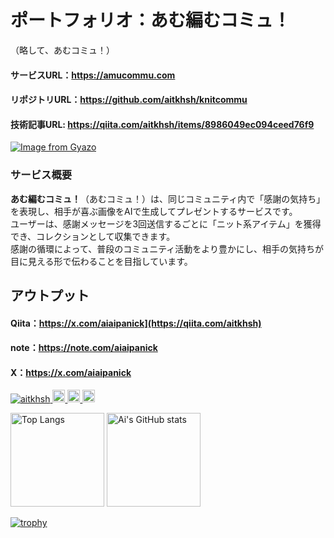 # ポートフォリオ：あむ編むコミュ！
（略して、あむコミュ！）
#### サービスURL：https://amucommu.com
#### リポジトリURL：https://github.com/aitkhsh/knitcommu
#### 技術記事URL: https://qiita.com/aitkhsh/items/8986049ec094ceed76f9
[![Image from Gyazo](https://i.gyazo.com/4c08aca9c043423da3871226f171a3d4.png)](https://gyazo.com/4c08aca9c043423da3871226f171a3d4)

### サービス概要
**あむ編むコミュ！**（あむコミュ！）は、同じコミュニティ内で「感謝の気持ち」を表現し、相手が喜ぶ画像をAIで生成してプレゼントするサービスです。<br>
ユーザーは、感謝メッセージを3回送信するごとに「ニット系アイテム」を獲得でき、コレクションとして収集できます。<br>
感謝の循環によって、普段のコミュニティ活動をより豊かにし、相手の気持ちが目に見える形で伝わることを目指しています。<br>

## アウトプット
#### Qiita：https://x.com/aiaipanick](https://qiita.com/aitkhsh)
#### note：https://note.com/aiaipanick
#### X：https://x.com/aiaipanick

<p align="left">
  <a href="https://github.com/aitkhsh/aitkhsh/">
    <img src="https://komarev.com/ghpvc/?username=aitkhsh" alt="aitkhsh" />
  </a>
  <a href="https://github.com/aitkhsh">
    <img height="20" src="https://img.shields.io/github/followers/aitkhsh?label=follow&logo=github&style=flat" />
  </a>
  <a href="http://qiita.com/aitkhsh">
    <img height="20" src="https://qiita-badge.apiapi.app/s/aitkhsh/posts.svg" />
  </a>
  <//qiita.com/aitkhsh">
    <img height="20" src="https://qiita-badge.apiapi.app/s/aitkhsh/contributions.svg" />
  </a>
</p>

<p align="left"> 
  <img alt="Top Langs" height="150px" src="https://github-readme-stats.vercel.app/api?username=aitkhsh&show_icons=true&theme=ambient_gradient" />
  <img alt="Ai's GitHub stats" height="150px" src="https://github-readme-stats.vercel.app/api/top-langs/?username=aitkhsh&layout=compact&theme=ambient_gradient" />
</p>


[![trophy](https://github-profile-trophy.vercel.app/?username=aitkhsh)](https://github.com/aitkhsh/github-profile-trophy)


<!--
![Anurag's GitHub stats](https://github-readme-stats.vercel.app/api?username=aitkhsh&show_icons=true&theme=solarized-light)
**aitkhsh/aitkhsh** is a ✨ _special_ ✨ repository because its `README.md` (this file) appears on your GitHub profile.

Here are some ideas to get you started:

- 🔭 I’m currently working on ...
- 🌱 I’m currently learning ...
- 👯 I’m looking to collaborate on ...
- 🤔 I’m looking for help with ...
- 💬 Ask me about ...
- 📫 How to reach me: ...
- 😄 Pronouns: ...
- ⚡ Fun fact: ...
-->
